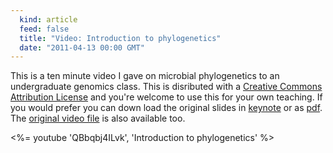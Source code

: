 ```yaml
---
  kind: article
  feed: false
  title: "Video: Introduction to phylogenetics"
  date: "2011-04-13 00:00 GMT"
---
```


This is a ten minute video I gave on microbial phylogenetics to an
undergraduate genomics class. This is disributed with a [Creative Commons
Attribution License][cca] and you're welcome to use this for your own teaching.
If you would prefer you can down load the original slides in [keynote][] or as
[pdf][]. The [original video file][video] is also available too.

[cca]: http://creativecommons.org/licenses/by/3.0/
[video]: http://uk-me-michaelbarton.s3.amazonaws.com/videos/2011-phylogenetics/video.mov.bz2
[pdf]: http://uk-me-michaelbarton.s3.amazonaws.com/videos/2011-phylogenetics/presentation.pdf.bz2
[keynote]: http://uk-me-michaelbarton.s3.amazonaws.com/videos/2011-phylogenetics/presentation.key.bz2

<%= youtube 'QBbqbj4ILvk', 'Introduction to phylogenetics' %>
